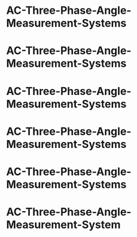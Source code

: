 # AC-Three-Phase-Angle-Measurement-Systems
# AC-Three-Phase-Angle-Measurement-Systems
# AC-Three-Phase-Angle-Measurement-Systems
# AC-Three-Phase-Angle-Measurement-Systems
# AC-Three-Phase-Angle-Measurement-Systems
# AC-Three-Phase-Angle-Measurement-System
